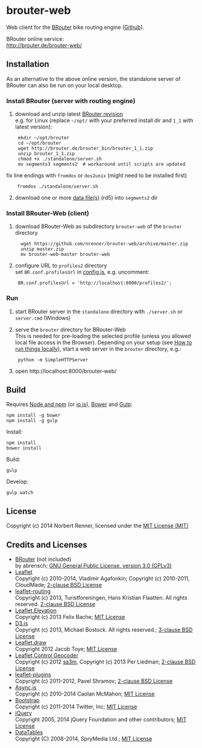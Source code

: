 brouter-web
===========

Web client for the [BRouter](http://brensche.de/brouter) bike routing engine ([Github](https://github.com/abrensch/brouter)).


BRouter online service:  
http://brouter.de/brouter-web/

## Installation

As an alternative to the above online version, the standalone server of BRouter can also be run on your local desktop.

### Install BRouter (server with routing engine)

1. download and unzip latest [BRouter revision](http://brouter.de/brouter/revisions.html)  
e.g. for Linux (replace ``~/opt/`` with your preferred install dir and ``1_1`` with latest version):  

        mkdir ~/opt/brouter
        cd ~/opt/brouter
        wget http://brouter.de/brouter_bin/brouter_1_1.zip
        unzip brouter_1_1.zip
        chmod +x ./standalone/server.sh
        mv segments3 segments2  # workaround until scripts are updated
fix line endings with ``fromdos`` or ``dos2unix`` (might need to be installed first)  

        fromdos ./standalone/server.sh
2. download one or more [data file(s)](http://brouter.de/brouter/segments3/) (rd5) into ``segments2`` dir

### Install BRouter-Web (client)

1. download BRouter-Web as subdirectory ``brouter-web`` of the ``brouter`` directory

         wget https://github.com/nrenner/brouter-web/archive/master.zip
         unzip master.zip
         mv brouter-web-master brouter-web

2. configure URL to ``profiles2`` directory  
set ``BR.conf.profilesUrl`` in [config.js](config.js), e.g. uncomment:

        BR.conf.profilesUrl = 'http://localhost:8000/profiles2/';

### Run

1. start BRouter server in the ``standalone`` directory with ``./server.sh`` or ``server.cmd`` (Windows)
2. serve the ``brouter`` directory for BRouter-Web  
This is needed for pre-loading the selected profile (unless you allowed local file access in the Browser). Depending on your setup (see [How to run things locally](https://github.com/mrdoob/three.js/wiki/How-to-run-things-locally)), start a web server in the ``brouter`` directory, e.g.:

        python -m SimpleHTTPServer

2. open http://localhost:8000/brouter-web/

## Build

Requires [Node and npm](http://nodejs.org/) (or [io.js](https://iojs.org)), [Bower](http://bower.io/) and [Gulp](http://gulpjs.com/):

    npm install -g bower
    npm install -g gulp

Install:

    npm install
    bower install

Build:

    gulp

Develop:

    gulp watch

## License

Copyright (c) 2014 Norbert Renner, licensed under the [MIT License (MIT)](LICENSE)

## Credits and Licenses

* [BRouter](https://github.com/abrensch/brouter) (not included)  
by abrensch; [GNU General Public License, version 3.0 (GPLv3)](https://github.com/abrensch/brouter/blob/master/LICENSE)
* [Leaflet](http://leafletjs.com/)  
Copyright (c) 2010-2014, Vladimir Agafonkin; Copyright (c) 2010-2011, CloudMade; [2-clause BSD License](https://github.com/Leaflet/Leaflet/blob/master/LICENSE)
* [leaflet-routing](https://github.com/Turistforeningen/leaflet-routing)  
Copyright (c) 2013, Turistforeningen, Hans Kristian Flaatten. All rights reserved. [2-clause BSD License](https://github.com/Turistforeningen/leaflet-routing/blob/gh-pages/LICENSE)
* [Leaflet.Elevation](https://github.com/MrMufflon/Leaflet.Elevation)  
Copyright (c) 2013 Felix Bache; [MIT License](https://github.com/MrMufflon/Leaflet.Elevation/blob/master/LICENSE)
* [D3.js](https://github.com/mbostock/d3)  
Copyright (c) 2013, Michael Bostock. All rights reserved.; [3-clause BSD License](https://github.com/mbostock/d3/blob/master/LICENSE)
* [Leaflet.draw](https://github.com/Leaflet/Leaflet.draw)  
Copyright 2012 Jacob Toye; [MIT License](https://github.com/Leaflet/Leaflet.draw/blob/master/MIT-LICENCE.txt)
* [Leaflet Control Geocoder](https://github.com/perliedman/leaflet-control-geocoder)  
Copyright (c) 2012 [sa3m](https://github.com/sa3m), Copyright (c) 2013 Per Liedman; [2-clause BSD License](https://github.com/perliedman/leaflet-control-geocoder/blob/master/LICENSE)
* [leaflet-plugins](https://github.com/shramov/leaflet-plugins)  
Copyright (c) 2011-2012, Pavel Shramov; [2-clause BSD License](https://github.com/shramov/leaflet-plugins/blob/master/LICENSE)
* [Async.js](https://github.com/caolan/async)  
Copyright (c) 2010-2014 Caolan McMahon; [MIT License](https://github.com/caolan/async/blob/master/LICENSE)
* [Bootstrap](http://getbootstrap.com/)  
Copyright (c) 2011-2014 Twitter, Inc; [MIT License](https://github.com/twbs/bootstrap/blob/master/LICENSE)
* [jQuery](https://github.com/jquery/jquery)  
Copyright 2005, 2014 jQuery Foundation and other contributors; [MIT License](https://github.com/jquery/jquery/blob/master/LICENSE.txt)
* [DataTables](https://github.com/DataTables/DataTables)  
Copyright (C) 2008-2014, SpryMedia Ltd.; [MIT License](http://www.datatables.net/license/mit)

